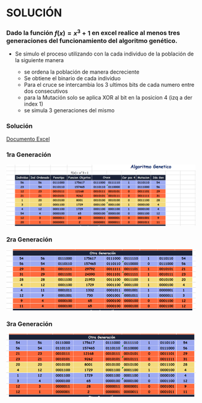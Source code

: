 # SOLUCIÓN

### Dado la función $f(x)=x^3+1$ en excel realice al menos tres generaciones del funcionamiento del algoritmo genético.

* Se simulo el proceso utilizando con la cada individuo de la población de la siguiente manera
    
    * se ordena la población de manera decreciente
    * Se obtiene el binario de cada individuo
    * Para el cruce se intercambia los 3 ultimos bits de cada numero entre dos consecutivos
    * para la Mutación solo se aplica XOR al bit en la posicion 4 (izq a der index 1)
    * se simula 3 generaciones del mismo


### Solución

[Documento Excel](https://github.com/OsvaldoRodriguez/INF-354-2-23-IA-SEGUNDO-PARCIAL/blob/master/PREGUNTA%202/SOLUCION%20REQUEST%202.xlsx)

### 1ra Generación

![](https://github.com/OsvaldoRodriguez/INF-354-2-23-IA-SEGUNDO-PARCIAL/blob/master/PREGUNTA%202/1raGen.PNG)

### 2ra Generación


![](https://github.com/OsvaldoRodriguez/INF-354-2-23-IA-SEGUNDO-PARCIAL/blob/master/PREGUNTA%202/2daGen.PNG)

### 3ra Generación


![](https://github.com/OsvaldoRodriguez/INF-354-2-23-IA-SEGUNDO-PARCIAL/blob/master/PREGUNTA%202/3raGen.PNG)